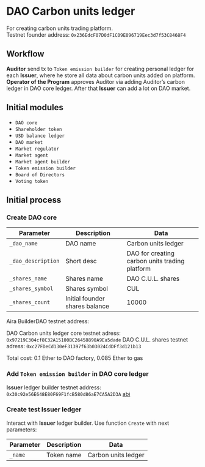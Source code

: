 # DAO Carbon units ledger
For creating carbon units trading platform.  
Testnet founder address: `0x236EdcF07D0dF1C09E096719Eec3d7f53C8468F4`

## Workflow
**Auditor** send tx to `Token emission builder` for creating personal ledger for each **Issuer**, where he store all data about carbon units added on platform.
**Operator of the Program** approves Auditor via adding Auditor’s carbon ledger in DAO core ledger. After that **Issuer** can add a lot on DAO market.

## Initial modules
- `DAO core`
- `Shareholder token`
- `USD balance ledger`
- `DAO market`
- `Market regulator`
- `Market agent`
- `Market agent builder`
- `Token emission builder`
- `Board of Directors`
- `Voting token`

## Initial process

### Create DAO core

Parameter | Description | Data
---------|----------|-------
`_dao_name` | DAO name | Carbon units ledger
`_dao_description` | Short desc| DAO for creating carbon units trading platform
`_shares_name` | Shares name | DAO C.U.L. shares
`_shares_symbol` | Shares symbol | CUL
`_shares_count` | Initial founder shares balance | 10000

Aira BuilderDAO testnet address:

DAO Carbon units ledger core testnet adress: `0x97219C304cf8C32A15100BC26458890A9Ea5dade`
DAO C.U.L. shares testnet adress: `0xc27FDeCd130eF31397f63b03024CdDFf3d121b13`

Total cost: 0.1 Ether to DAO factory, 0.085 Ether to gas

### Add `Token emission builder` in DAO core ledger

**Issuer** ledger builder testnet address: `0x30c92e56E648E80F69F1fcB580d86aE7CA5A2D3A` [abi](https://github.com/airalab/core/blob/master/abi/builder/BuilderTokenEmission.json)

### Create test **Issuer** ledger

Interact with **Issuer** ledger builder. Use function `Create` with next parameters:

Parameter | Description | Data
---------|----------|-------
`_name` | Token name | Carbon units ledger
